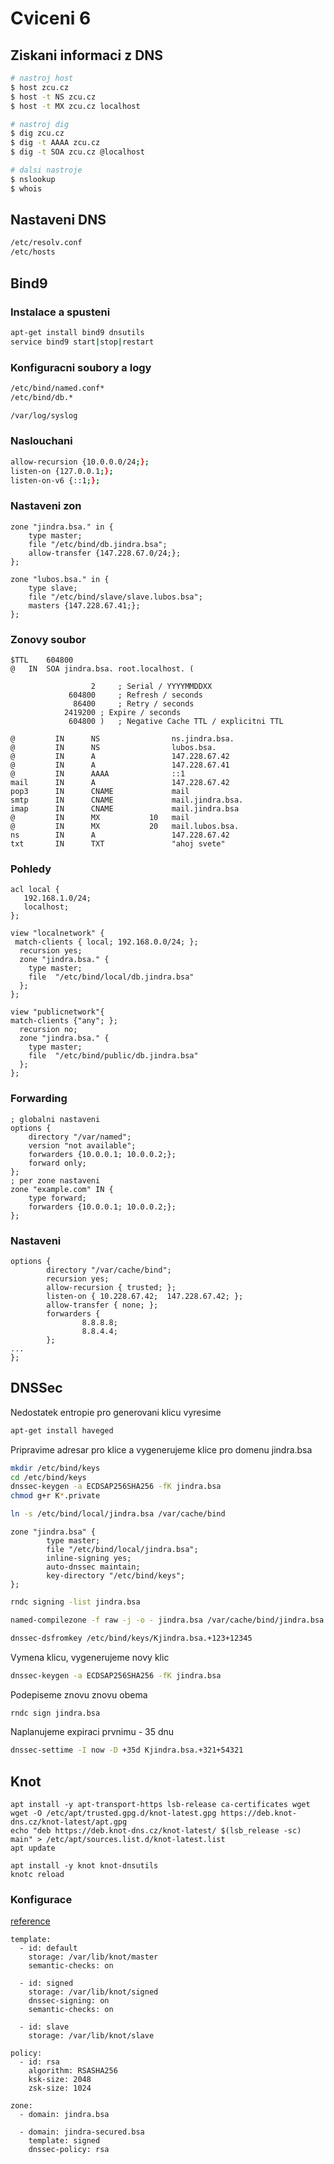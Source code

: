 # Cviceni 6

## Ziskani informaci z DNS

```bash
# nastroj host
$ host zcu.cz
$ host -t NS zcu.cz
$ host -t MX zcu.cz localhost

# nastroj dig
$ dig zcu.cz
$ dig -t AAAA zcu.cz
$ dig -t SOA zcu.cz @localhost

# dalsi nastroje
$ nslookup
$ whois
```

## Nastaveni DNS

```bash
/etc/resolv.conf
/etc/hosts
```

## Bind9

### Instalace a spusteni

```bash
apt-get install bind9 dnsutils
service bind9 start|stop|restart
```

### Konfiguracni soubory a logy

```bash
/etc/bind/named.conf*
/etc/bind/db.*

/var/log/syslog
```

### Naslouchani

``` bash
allow-recursion {10.0.0.0/24;};
listen-on {127.0.0.1;};
listen-on-v6 {::1;};
```

### Nastaveni zon

```
zone "jindra.bsa." in {
    type master;
    file "/etc/bind/db.jindra.bsa";
    allow-transfer {147.228.67.0/24;};
};

zone "lubos.bsa." in {
    type slave;
    file "/etc/bind/slave/slave.lubos.bsa";
    masters {147.228.67.41;};
};
```

### Zonovy soubor

```
$TTL    604800
@   IN  SOA jindra.bsa. root.localhost. (

                  2     ; Serial / YYYYMMDDXX
             604800     ; Refresh / seconds
              86400     ; Retry / seconds
            2419200 ; Expire / seconds
             604800 )   ; Negative Cache TTL / explicitni TTL

@         IN      NS                ns.jindra.bsa.
@         IN      NS                lubos.bsa.
@         IN      A                 147.228.67.42
@         IN      A                 147.228.67.41
@         IN      AAAA              ::1
mail      IN      A                 147.228.67.42
pop3      IN      CNAME             mail
smtp      IN      CNAME             mail.jindra.bsa.
imap      IN      CNAME             mail.jindra.bsa
@         IN      MX           10   mail
@         IN      MX           20   mail.lubos.bsa.
ns        IN      A                 147.228.67.42
txt       IN      TXT               "ahoj svete"

```

### Pohledy

```
acl local {
   192.168.1.0/24;
   localhost;
};
```

```
view "localnetwork" {
 match-clients { local; 192.168.0.0/24; };
  recursion yes;
  zone "jindra.bsa." {
    type master;
    file  "/etc/bind/local/db.jindra.bsa"
  };
};

view "publicnetwork"{
match-clients {"any"; };
  recursion no;
  zone "jindra.bsa." {
    type master;
    file  "/etc/bind/public/db.jindra.bsa"
  };
};

```

### Forwarding

```
; globalni nastaveni
options {
    directory "/var/named";
    version "not available";
    forwarders {10.0.0.1; 10.0.0.2;};
    forward only;
};
; per zone nastaveni
zone "example.com" IN {
    type forward;
    forwarders {10.0.0.1; 10.0.0.2;};
};
```

### Nastaveni

```
options {
        directory "/var/cache/bind";
        recursion yes;
        allow-recursion { trusted; };
        listen-on { 10.228.67.42;  147.228.67.42; };
        allow-transfer { none; };
        forwarders {
                8.8.8.8;
                8.8.4.4;
        };
...
};
```

## DNSSec

Nedostatek entropie pro generovani klicu vyresime

```bash
apt-get install haveged 
```

Pripravime adresar pro klice a vygenerujeme klice pro domenu jindra.bsa

```bash
mkdir /etc/bind/keys
cd /etc/bind/keys
dnssec-keygen -a ECDSAP256SHA256 -fK jindra.bsa
chmod g+r K*.private
```

```bash
ln -s /etc/bind/local/jindra.bsa /var/cache/bind
```

```
zone "jindra.bsa" {
        type master;
        file "/etc/bind/local/jindra.bsa";
        inline-signing yes;
        auto-dnssec maintain;
        key-directory "/etc/bind/keys";
};
```

```bash
rndc signing -list jindra.bsa
```

```bash
named-compilezone -f raw -j -o - jindra.bsa /var/cache/bind/jindra.bsa.signed
```

```bash
dnssec-dsfromkey /etc/bind/keys/Kjindra.bsa.+123+12345
```

Vymena klicu, vygenerujeme novy klic

```bash
dnssec-keygen -a ECDSAP256SHA256 -fK jindra.bsa
```

Podepiseme znovu znovu obema

```bash
rndc sign jindra.bsa
```

Naplanujeme expiraci prvnimu - 35 dnu

```bash
dnssec-settime -I now -D +35d Kjindra.bsa.+321+54321
```

## Knot

```
apt install -y apt-transport-https lsb-release ca-certificates wget
wget -O /etc/apt/trusted.gpg.d/knot-latest.gpg https://deb.knot-dns.cz/knot-latest/apt.gpg
echo "deb https://deb.knot-dns.cz/knot-latest/ $(lsb_release -sc) main" > /etc/apt/sources.list.d/knot-latest.list
apt update

apt install -y knot knot-dnsutils
knotc reload
```

### Konfigurace

[reference](https://www.knot-dns.cz/docs/2.6/html/configuration.html)

```
template:
  - id: default
    storage: /var/lib/knot/master
    semantic-checks: on

  - id: signed
    storage: /var/lib/knot/signed
    dnssec-signing: on
    semantic-checks: on

  - id: slave
    storage: /var/lib/knot/slave

policy:
  - id: rsa
    algorithm: RSASHA256
    ksk-size: 2048
    zsk-size: 1024

zone:
  - domain: jindra.bsa

  - domain: jindra-secured.bsa
    template: signed
    dnssec-policy: rsa

```
